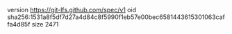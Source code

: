 version https://git-lfs.github.com/spec/v1
oid sha256:1531a8f5df7d27a4d84c8f5990f1eb57e00bec6581443615301063caffa4d85f
size 2471
